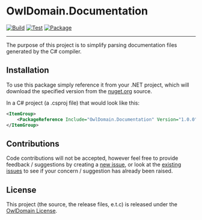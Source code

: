 # OwlDomain.Documentation

[![Build](https://github.com/Owl-Domain/Documentation/actions/workflows/build.yml/badge.svg)](https://github.com/Owl-Domain/Documentation/actions/workflows/build.yml)
[![Test](https://github.com/Owl-Domain/Documentation/actions/workflows/test.yml/badge.svg)](https://github.com/Owl-Domain/Documentation/actions/workflows/test.yml)
[![Package](https://github.com/Owl-Domain/Documentation/actions/workflows/package.yml/badge.svg)](https://github.com/Owl-Domain/Documentation/actions/workflows/package.yml)

---

The purpose of this project is to simplify parsing documentation files generated by the C# compiler.


## Installation

To use this package simply reference it from your .NET project, which will download the specified
version from the [nuget.org](https://www.nuget.org/packages/OwlDomain.Documentation) source.

In a C# project (a .csproj file) that would look like this:

```xml
<ItemGroup>
	<PackageReference Include="OwlDomain.Documentation" Version="1.0.0" />
</ItemGroup>
```


## Contributions

Code contributions will not be accepted, however feel free to provide feedback / suggestions
by creating a [new issue](https://github.com/Owl-Domain/Documentation/issues/new), or look at
the [existing issues](https://github.com/Owl-Domain/Documentation/issues?q=) to see if your
concern / suggestion has already been raised.


## License

This project (the source, the release files, e.t.c) is released under the
[OwlDomain License](https://github.com/Owl-Domain/Documentation/blob/master/license.md).
